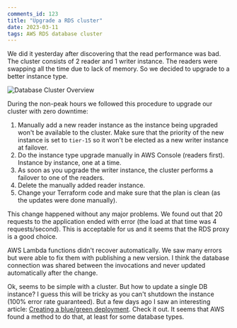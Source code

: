 ```yaml
---
comments_id: 123
title: "Upgrade a RDS cluster"
date: 2023-03-11
tags: AWS RDS database cluster
---
```

We did it yesterday after discovering that the read performance was bad. The cluster consists of 2 reader and 1
writer instance. The readers were swapping all the time due to lack of memory. So we decided to upgrade to a better
instance type. 

![Database Cluster Overview](/assets/posts/20230311_RDS_Management_Console.png)

During the non-peak hours we followed this procedure to upgrade our cluster with zero downtime:

1. Manually add a new reader instance as the instance being upgraded won't be available to the cluster. Make sure
   that the priority of the new instance is set to `tier-15` so it won't be elected as a new writer instance
   at failover.
2. Do the instance type upgrade manually in AWS Console (readers first). Instance by instance, one at a time.
3. As soon as you upgrade the writer instance, the cluster performs a failover to one of the readers.
4. Delete the manually added reader instance.
5. Change your Terraform code and make sure that the plan is clean (as the updates were done manually).

This change happened without any major problems. We found out that 20 requests to the application ended with error
(the load at that time was 4 requests/second). This is acceptable for us and it seems that the RDS proxy is a good
choice.

AWS Lambda functions didn't recover automatically. We saw many errors but were able to fix them with publishing a
new version. I think the database connection was shared between the invocations and never updated automatically
after the change.

Ok, seems to be simple with a cluster. But how to update a single DB instance? I guess this will be tricky as you
can't shutdown the instance (100% error rate guaranteed). But a few days ago I saw an interesting article:
[Creating a blue/green deployment](https://docs.aws.amazon.com/AmazonRDS/latest/UserGuide/blue-green-deployments.html).
Check it out. It seems that AWS found a method to do that, at least for some database types.
